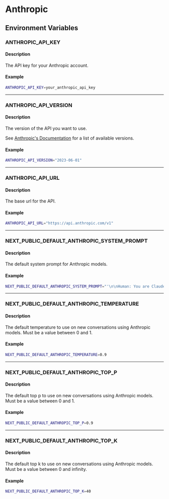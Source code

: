 # Anthropic

## Environment Variables

### ANTHROPIC_API_KEY

#### Description

The API key for your Anthropic account.

#### Example

```sh
ANTHROPIC_API_KEY=your_anthropic_api_key
```

---

### ANTHROPIC_API_VERSION

#### Description

The version of the API you want to use.

See [Anthropic's Documentation](https://docs.anthropic.com/claude/reference/versioning) for a list of available versions.

#### Example

```sh
ANTHROPIC_API_VERSION="2023-06-01"
```

---

### ANTHROPIC_API_URL

#### Description

The base url for the API.

#### Example

```sh
ANTHROPIC_API_URL="https://api.anthropic.com/v1"
```

---

### NEXT_PUBLIC_DEFAULT_ANTHROPIC_SYSTEM_PROMPT

#### Description

The default system prompt for Anthropic models.

#### Example

```sh
NEXT_PUBLIC_DEFAULT_ANTHROPIC_SYSTEM_PROMPT="'\n\nHuman: You are Claude, a large language model trained by Anthropic. Follow the my instructions carefully. Respond using markdown.\n\nAssistant: Okay."
```

---

### NEXT_PUBLIC_DEFAULT_ANTHROPIC_TEMPERATURE

#### Description

The default temperature to use on new conversations using Anthropic models. Must be a value between 0 and 1.

#### Example

```sh
NEXT_PUBLIC_DEFAULT_ANTHROPIC_TEMPERATURE=0.9
```

---

### NEXT_PUBLIC_DEFAULT_ANTHROPIC_TOP_P

#### Description

The default top p to use on new conversations using Anthropic models. Must be a value between 0 and 1.

#### Example

```sh
NEXT_PUBLIC_DEFAULT_ANTHROPIC_TOP_P=0.9
```

---

### NEXT_PUBLIC_DEFAULT_ANTHROPIC_TOP_K

#### Description

The default top k to use on new conversations using Anthropic models. Must be a value between 0 and infinity.

#### Example

```sh
NEXT_PUBLIC_DEFAULT_ANTHROPIC_TOP_K=40
```
